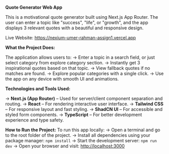 **Quote Generator Web App**

This is a motivational quote generator built using Next.js App Router. The user can enter a topic like "success", "life", or "growth", and the app displays 3 relevant quotes with a beautiful and responsive design.

Live Website: https://nexium-umer-rahman-assign1.vercel.app




**What the Project Does:**

The application allows users to:
→ Enter a topic in a search field, or just select category from explore category section.
→ Instantly get 3 inspirational quotes based on that topic.
→ View fallback quotes if no matches are found.
→ Explore popular categories with a single click.
→ Use the app on any device with smooth UI and animations.




**Technologies and Tools Used:**

→ **Next.js (App Router)** – Used for server/client component separation and routing.
→ **React** – For rendering interactive user interface.
→ **Tailwind CSS** – For responsive layout and fast styling.
→ **ShadCN UI** – For accessible and styled form components.
→ **TypeScript** – For better development experience and type safety.




**How to Run the Project:**
To run this app locally:
→ Open a terminal and go to the root folder of the project.
→ Install all dependencies using your package manager:
`npm install`
→ Start the development server:
`npm run dev`
→ Open your browser and visit:
[http://localhost:3000](http://localhost:3000)

